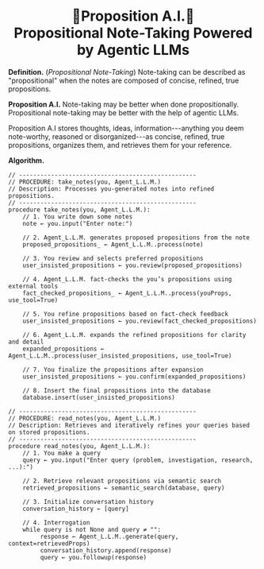 <h1 align="center">📝Proposition A.I.📝<br>Propositional Note-Taking Powered by Agentic LLMs</h1>

**Definition.** (*Propositional Note-Taking*) Note-taking can be described as "propositional" when the notes are composed of concise, refined, true propositions.

**Proposition A.I.** Note-taking may be better when done propositionally. Propositional note-taking may be better with the help of agentic LLMs.

Proposition A.I stores thoughts, ideas, information---anything you deem note-worthy, reasoned or disorganized---as concise, refined, true propositions, organizes them, and retrieves them for your reference.

**Algorithm.**
```
// --------------------------------------------------
// PROCEDURE: take_notes(you, Agent_L.L.M.)
// Description: Processes you-generated notes into refined propositions.
// --------------------------------------------------
procedure take_notes(you, Agent_L.L.M.):
    // 1. You write down some notes
    note ← you.input("Enter note:")
    
    // 2. Agent_L.L.M. generates proposed propositions from the note
    proposed_propositions_ ← Agent_L.L.M..process(note)
    
    // 3. You review and selects preferred propositions
    user_insisted_propositions ← you.review(proposed_propositions)
    
    // 4. Agent_L.L.M. fact-checks the you’s propositions using external tools
    fact_checked_propositions_ ← Agent_L.L.M..process(youProps, use_tool=True)
    
    // 5. You refine propositions based on fact-check feedback
    user_insisted_propositions ← you.review(fact_checked_propositions)
    
    // 6. Agent_L.L.M. expands the refined propositions for clarity and detail
    expanded_propositions ← Agent_L.L.M..process(user_insisted_propositions, use_tool=True)
    
    // 7. You finalize the propositions after expansion
    user_insisted_propositions ← you.confirm(expanded_propositions)
    
    // 8. Insert the final propositions into the database
    database.insert(user_insisted_propositions)
```
```
// --------------------------------------------------
// PROCEDURE: read_notes(you, Agent_L.L.M.)
// Description: Retrieves and iteratively refines your queries based on stored propositions.
// --------------------------------------------------
procedure read_notes(you, Agent_L.L.M.):
    // 1. You make a query
    query ← you.input("Enter query (problem, investigation, research, ...):")
    
    // 2. Retrieve relevant propositions via semantic search
    retrieved_propositions ← semantic_search(database, query)
    
    // 3. Initialize conversation history
    conversation_history ← [query]
    
    // 4. Interrogation
    while query is not None and query ≠ "":
         response ← Agent_L.L.M..generate(query, context=retrievedProps)
         conversation_history.append(response)
         query ← you.followup(response)
```